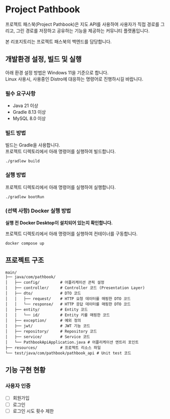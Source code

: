 # Project Pathbook
프로젝트 패스북(Project Pathbook)은 지도 API를 사용하여 사용자가 직접 경로를 그리고, 그린 경로를 저장하고 공유하는 기능을 제공하는 커뮤니티 플랫폼입니다.  

본 리포지토리는 프로젝트 패스북의 백엔드를 담당합니다.

## 개발환경 설정, 빌드 및 실행
아래 환경 설정 방법은 Windows 11을 기준으로 합니다.  
Linux 사용시, 사용중인 Distro에 대응하는 명령어로 진행하시길 바랍니다.
### 필수 요구사항
 - Java 21 이상
 - Gradle 8.13 이상
 - MySQL 8.0 이상

### 빌드 방법
빌드는 Gradle을 사용합니다.  
프로젝트 디렉토리에서 아래 명령어를 실행하여 빌드합니다.
```
./gradlew build
```

### 실행 방법
프로젝트 디렉토리에서 아래 명령어를 실행하여 실행합니다.
```
./gradlew bootRun
```

### (선택 사항) Docker 실행 방법
**실행 전 Docker Desktop이 설치되어 있는지 확인합니다.**  

프로젝트 디렉토리에서 아래 명령어를 실행하여 컨테이너를 구동합니다.
```
docker compose up
```

## 프로젝트 구조
```ansi
main/
├── java/com/pathbook/
│   ├── config/         # 어플리케이션 콘픽 설정
│   ├── controller/     # Controller 코드 (Presentation Layer)
│   ├── dto/            # DTO 코드
│   │   ├── request/    # HTTP 요청 데이터를 매핑한 DTO 코드
│   │   └── response/   # HTTP 응답 데이터를 매핑한 DTO 코드
│   ├── entity/         # Entity 코드
│   │   └── id/         # Entity 키를 매핑한 코드
│   ├── exception/      # 예외 정의
│   ├── jwt/            # JWT 기능 코드
│   ├── repository/     # Repository 코드
│   ├── service/        # Service 코드
│   └── PathbookApiApplication.java # 어플리케이션 엔트리 포인트
├── resources/          # 프로젝트 리소스 파일
└── test/java/com/pathbook/pathbook_api # Unit test 코드
```

## 기능 구현 현황
### 사용자 인증
 - [ ] 회원가입
 - [ ] 로그인
 - [ ] 로그인 시도 횟수 제한